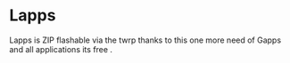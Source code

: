 # Lapps
Lapps is ZIP flashable via the twrp thanks to this one more need of Gapps and all applications its free .
